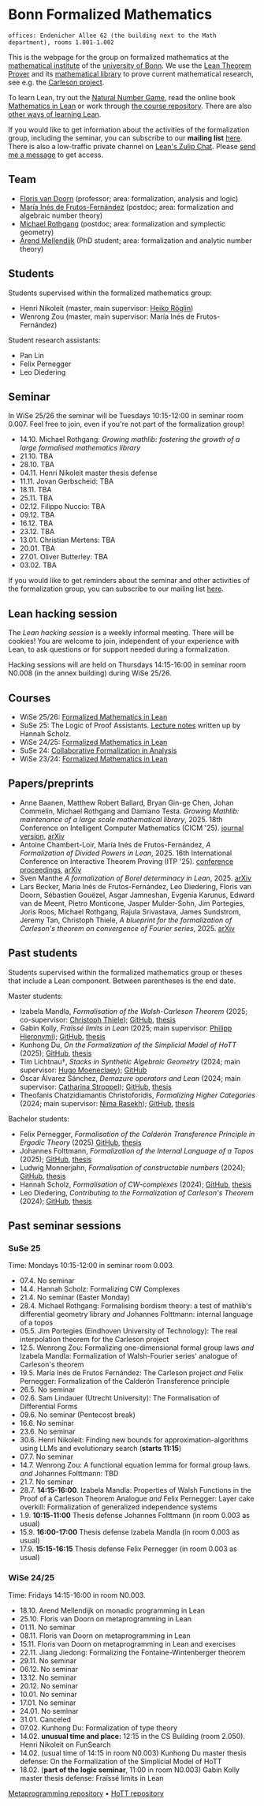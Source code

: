 <!-- title: "Bonn Formalized Mathematics group" -->
<!-- todo: add picture -->

# Bonn Formalized Mathematics

```
offices: Endenicher Allee 62 (the building next to the Math department), rooms 1.001-1.002
```

This is the webpage for the group on formalized mathematics at the [mathematical institute](https://www.math.uni-bonn.de/) of the [university of Bonn](https://www.uni-bonn.de). We use the [Lean Theorem Prover](https://lean-lang.org/) and its [mathematical library](https://leanprover-community.github.io/) to prove current mathematical research, see e.g. the [Carleson project](https://florisvandoorn.com/carleson/).

To learn Lean, try out the [Natural Number Game](https://adam.math.hhu.de/#/g/hhu-adam/NNG4), read the online book [Mathematics in Lean](https://leanprover-community.github.io/mathematics_in_lean/) or work through [the course repository](https://github.com/fpvandoorn/LeanCourse24/). There are also [other ways of learning Lean](https://leanprover-community.github.io/learn.html).

If you would like to get information about the activities of the formalization group, including the seminar, you can subscribe to our **mailing list** [here](https://listen.uni-bonn.de/wws/info/formal-math).
There is also a low-traffic private channel on [Lean's Zulip Chat](https://leanprover.zulipchat.com). Please [send me a message](https://leanprover.zulipchat.com/#narrow/dm/111080-Floris-van-Doorn) to get access.

## Team

* [Floris van Doorn](index.md) (professor; area: formalization, analysis and logic)
* [María Inés de Frutos-Fernández](https://mariainesdff.github.io/) (postdoc; area: formalization and algebraic number theory)
* [Michael Rothgang](https://www.math.uni-bonn.de/people/rothgang/) (postdoc; area: formalization and symplectic geometry)
* [Arend Mellendijk](https://github.com/FLDutchmann) (PhD student; area: formalization and analytic number theory)

<!-- Associated members: [Sven Manthe](https://www.math.uni-bonn.de/people/smanthe/). Maybe also mention Adrian, Peter Koepke, Lars Becker, other professors?
This should be done on a different IRU webpage. -->

## Students

Students supervised within the formalized mathematics group:

* Henri Nikoleit (master, main supervisor: [Heiko Röglin](http://roeglin.org/))
* Wenrong Zou (master, main supervisor: María Inés de Frutos-Fernández)

Student research assistants:
* Pan Lin
* Felix Pernegger
* Leo Diedering
<!-- * Hannah Scholz -->


## Seminar

In WiSe 25/26 the seminar will be Tuesdays 10:15-12:00 in seminar room 0.007. Feel free to join, even if you're not part of the formalization group!

* 14.10. Michael Rothgang: *Growing mathlib: fostering the growth of a large formalised mathematics library*
* 21.10. TBA
* 28.10. TBA
* 04.11. Henri Nikoleit master thesis defense
* 11.11. Jovan Gerbscheid: TBA
* 18.11. TBA
* 25.11. TBA
* 02.12. Filippo Nuccio: TBA
* 09.12. TBA
* 16.12. TBA
* 23.12. TBA
* 13.01. Christian Mertens: TBA
* 20.01. TBA
* 27.01. Oliver Butterley: TBA
* 03.02. TBA

If you would like to get reminders about the seminar and other activities of the formalization group, you can subscribe to our mailing list [here](https://listen.uni-bonn.de/wws/info/formal-math).

## Lean hacking session

The *Lean hacking session* is a weekly informal meeting. There will be cookies! You are welcome to join, independent of your experience with Lean, to ask questions or for support needed during a formalization.

Hacking sessions will are held on Thursdays 14:15-16:00 in seminar room N0.008 (in the annex building) during WiSe 25/26.

## Courses

* WiSe 25/26: [Formalized Mathematics in Lean](https://github.com/fpvandoorn/LeanCourse25/)
* SuSe 25: The Logic of Proof Assistants. [Lecture notes](https://github.com/scholzhannah/LogicOfProofAssistants/blob/main/script.pdf) written up by Hannah Scholz.
* WiSe 24/25: [Formalized Mathematics in Lean](https://github.com/fpvandoorn/LeanCourse24/)
* SuSe 24: [Collaborative Formalization in Analysis](https://github.com/fpvandoorn/BonnAnalysis/)
* WiSe 23/24: [Formalized Mathematics in Lean](https://github.com/fpvandoorn/LeanCourse23/)


## Papers/preprints

<!-- Maria's second divided powers paper -->
* Anne Baanen, Matthew Robert Ballard, Bryan Gin-ge Chen, Johan Commelin, Michael Rothgang and Damiano Testa. *Growing Mathlib: maintenance of a large scale mathematical library*, 2025. 18th Conference on Intelligent Computer Mathematics (CICM '25). [journal version](https://link.springer.com/chapter/10.1007/978-3-032-07021-0_4), [arXiv](https://arxiv.org/abs/2508.21593)
* Antoine Chambert-Loir, María Inés de Frutos-Fernández, *A Formalization of Divided Powers in Lean*, 2025. 16th International Conference on Interactive Theorem Proving (ITP '25). [conference proceedings](https://drops.dagstuhl.de/entities/document/10.4230/LIPIcs.ITP.2025.4), [arXiv](https://arxiv.org/abs/2507.05327)
* Sven Manthe *A formalization of Borel determinacy in Lean*, 2025. [arXiv](https://arxiv.org/abs/2502.03432)
* Lars Becker, María Inés de Frutos-Fernández, Leo Diedering, Floris van Doorn, Sébastien Gouëzel, Asgar Jamneshan, Evgenia Karunus, Edward van de Meent, Pietro Monticone, Jasper Mulder-Sohn, Jim Portegies, Joris Roos, Michael Rothgang, Rajula Srivastava, James Sundstrom, Jeremy Tan, Christoph Thiele, *A blueprint for the formalization of Carleson's theorem on convergence of Fourier series*, 2025. [arXiv](https://arxiv.org/abs/2405.06423)

## Past students

Students supervised within the formalized mathematics group or theses that include a Lean component. Between parentheses is the end date.

Master students:
* Izabela Mandla, *Formalisation of the Walsh-Carleson Theorem* (2025; co-supervisor: [Christoph Thiele](https://www.math.uni-bonn.de/people/thiele/index.html)); [GitHub](https://github.com/izamandla/carleson/tree/master/Carleson/Project), [thesis](theses/IzabelaMandla.pdf)
* Gabin Kolly, *Fraïssé limits in Lean* (2025; main supervisor: [Philipp Hieronymi](https://www.math.uni-bonn.de/people/phierony/)); [GitHub](https://github.com/GabinKolly), [thesis](theses/GabinKolly.pdf)
* Kunhong Du, *On the Formalization of the Simplicial Model of HoTT* (2025); [GitHub](https://github.com/KunhongDu/HoTT-Model), [thesis](theses/KunhongDu.pdf) <!-- PhD with Nicolai Kraus -->
* Tim Lichtnau†, *Stacks in Synthetic Algebraic Geometry* (2024; main supervisor: [Hugo Moeneclaey](https://www.hugomoeneclaey.com/)); [GitHub](https://github.com/timlichtnau/)
* Óscar Álvarez Sánchez, *Demazure operators and Lean* (2024; main supervisor: [Catharina Stroppel](https://www.math.uni-bonn.de/ag/stroppel/)); [GitHub](https://github.com/bolito2/DemazureOperatorsLean), [thesis](theses/OscarAlvarez.pdf)
* Theofanis Chatzidiamantis Christoforidis, *Formalizing Higher Categories* (2024; main supervisor: [Nima Rasekh](https://nimarasekh.github.io/)); [GitHub](https://github.com/thchatzidiamantis/sHoTT), [thesis](theses/TheofanisChristoforidis.pdf) <!-- PhD in London, Western Ontario -->

Bachelor students:
* Felix Pernegger, *Formalisation of the Calderón Transference Principle in Ergodic Theory* (2025) [GitHub](https://github.com/felixpernegger/ErgodicAverages), [thesis](theses/FelixPernegger.pdf)
* Johannes Folttmann, *Formalization of the Internal Language of a Topos* (2025); [GitHub](https://github.com/johannesfoltt/topos), [thesis](theses/JohannesFolttmann.pdf)
* Ludwig Monnerjahn, *Formalisation of constructable numbers* (2024); [GitHub](https://github.com/Louis-Le-Grand/Formalisation-of-constructable-numbers), [thesis](theses/LudwigMonnerjahn.pdf)
* Hannah Scholz, *Formalisation of CW-complexes* (2024); [GitHub](https://github.com/scholzhannah/CWComplexes/), [thesis](theses/HannahScholz.pdf)
* Leo Diedering, *Contributing to the Formalization of Carleson's Theorem* (2024); [GitHub](https://github.com/ldiedering), [thesis](theses/LeoDiedering.pdf)


## Past seminar sessions

### SuSe 25

Time: Mondays 10:15-12:00 in seminar room 0.003.

* 07.4. No seminar
* 14.4. Hannah Scholz: Formalizing CW Complexes
* 21.4. No seminar (Easter Monday)
* 28.4. Michael Rothgang: Formalising bordism theory: a test of mathlib's differential geometry library *and* Johannes Folttmann: internal language of a topos
* 05.5. Jim Portegies (Eindhoven University of Technology): The real interpolation theorem for the Carleson project
* 12.5. Wenrong Zou: Formalizing one-dimensional formal group laws *and* Izabela Mandla: Formalization of Walsh-Fourier series' analogue of Carleson's theorem
* 19.5. María Inés de Frutos Fernández: The Carleson project *and* Felix Pernegger: Formalization of the Calderón Transference principle
* 26.5. No seminar
* 02.6. Sam Lindauer (Utrecht University): The Formalisation of Differential Forms
* 09.6. No seminar (Pentecost break)
* 16.6. No seminar
* 23.6. No seminar
* 30.6. Henri Nikoleit: Finding new bounds for approximation-algorithms using LLMs and evolutionary search (**starts 11:15**)
* 07.7. No seminar
* 14.7. Wenrong Zou: A functional equation lemma for formal group laws. *and* Johannes Folttmann: TBD
* 21.7. No seminar
* 28.7. **14:15-16:00**. Izabela Mandla: Properties of Walsh Functions in the Proof of a Carleson Theorem Analogue *and* Felix Pernegger: Layer cake overkill: Formalization of generalized independence systems
* 1.9. **10:15-11:00** Thesis defense Johannes Folttmann (in room 0.003 as usual)<!-- second supervisor: Philipp -->
* 15.9. **16:00-17:00** Thesis defense Izabela Mandla (in room 0.003 as usual)<!-- second supervisor: Michel -->
* 17.9. **15:15-16:15** Thesis defense Felix Pernegger (in room 0.003 as usual)<!-- second supervisor: Asgar -->

### WiSe 24/25

Time: Fridays 14:15-16:00 in room N0.003.

* 18.10. Arend Mellendijk on monadic programming in Lean
* 25.10. Floris van Doorn on metaprogramming in Lean
* 01.11. No seminar
* 08.11. Floris van Doorn on metaprogramming in Lean
* 15.11. Floris van Doorn on metaprogramming in Lean and exercises
* 22.11. Jiang Jiedong: Formalizing the Fontaine-Wintenberger theorem
* 29.11. No seminar
* 06.12. No seminar
* 13.12. No seminar
* 20.12. No seminar
* 10.01. No seminar
* 17.01. No seminar
* 24.01. No seminar
* 31.01. Canceled
* 07.02. Kunhong Du: Formalization of type theory
* 14.02. **unusual time and place:** 12:15 in the CS Building (room 2.050). Henri Nikoleit on FunSearch
* 14.02. (usual time of 14:15 in room N0.003) Kunhong Du master thesis defense: On the Formalization of the Simplicial Model of HoTT
* 18.02. (**part of the logic seminar**, 11:00 in room N0.003) Gabin Kolly master thesis defense: Fraïssé limits in Lean

[Metaprogramming repository](https://github.com/fpvandoorn/BonnLeanSeminar) • [HoTT repository](https://github.com/thchatzidiamantis/BonnHoTTSeminar)
